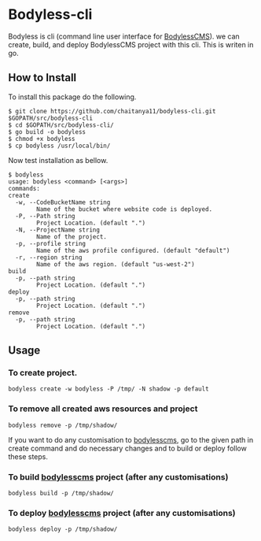 # Bodyless-cli

Bodyless is cli (command line user interface for [BodylessCMS]("https://github.com/chaitanya11/BodylessCMS/")). we can create, build, and deploy BodylessCMS project with this cli. This is writen in go.


## How to Install
To install this package do the following.
```
$ git clone https://github.com/chaitanya11/bodyless-cli.git $GOPATH/src/bodyless-cli
$ cd $GOPATH/src/bodyless-cli/
$ go build -o bodyless
$ chmod +x bodyless
$ cp bodyless /usr/local/bin/
```
Now test installation as bellow.

```
$ bodyless
usage: bodyless <command> [<args>]
commands:
create
  -w, --CodeBucketName string
    	Name of the bucket where website code is deployed.
  -P, --Path string
    	Project Location. (default ".")
  -N, --ProjectName string
    	Name of the project.
  -p, --profile string
    	Name of the aws profile configured. (default "default")
  -r, --region string
    	Name of the aws region. (default "us-west-2")
build
  -p, --path string
    	Project Location. (default ".")
deploy
  -p, --path string
    	Project Location. (default ".")
remove
  -p, --path string
    	Project Location. (default ".")
```


## Usage
### To create project.
```
bodyless create -w bodyless -P /tmp/ -N shadow -p default
```

### To remove all created aws resources and project
```
bodyless remove -p /tmp/shadow/
```

If you want to do any customisation to [bodylesscms]("https://github.com/chaitanya11/BodylessCMS/"), go to the given path in create command and do necessary changes and to build or deploy follow these steps.


### To build [bodylesscms]("https://github.com/chaitanya11/BodylessCMS/") project (after any customisations)

```
bodyless build -p /tmp/shadow/
```


### To deploy [bodylesscms]("https://github.com/chaitanya11/BodylessCMS/") project (after any customisations)

```
bodyless deploy -p /tmp/shadow/
```